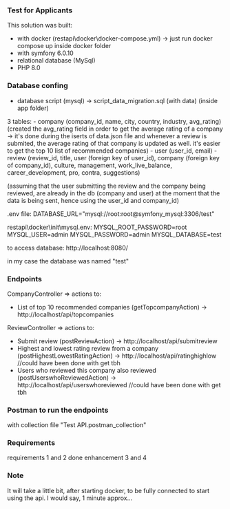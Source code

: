 ### Test for Applicants

This solution was built: 

- with docker (restapi\docker\docker-compose.yml) -> just run docker compose up inside docker folder
- with symfony 6.0.10
- relational database (MySql)
- PHP 8.0 

### Database confing
- database script (mysql) -> script_data_migration.sql (with data) (inside app folder)

3 tables:
	- company (company_id, name, city, country, industry, avg_rating) (created the avg_rating field in order to get the average rating of a company -> it's done during the iserts of data.json file and whenever a review is submited, the average rating of that company is updated as well. it's easier to get the top 10 list of recommended companies)
	- user (user_id, email)
	- review (review_id, title, user (foreign key of user_id), company (foreign key of company_id), culture, management, work_live_balance, career_development, pro, contra, suggestions)
  
 (assuming that the user submitting the review and the company being reviewed, are already in the db (company and user) at the moment that the data is being sent, hence using the user_id and company_id)   

.env file:
DATABASE_URL="mysql://root:root@symfony_mysql:3306/test"

restapi\docker\init\mysql.env:
MYSQL_ROOT_PASSWORD=root
MYSQL_USER=admin
MYSQL_PASSWORD=admin
MYSQL_DATABASE=test

to access database: http://localhost:8080/

in my case the database was named "test"


### Endpoints
CompanyController => actions to:
 - List of top 10 recommended companies (getTopcompanyAction) -> http://localhost/api/topcompanies
 
ReviewController => actions to:
 - Submit review (postReviewAction) -> http://localhost/api/submitreview
 - Highest and lowest rating review from a company (postHighestLowestRatingAction) -> http://localhost/api/ratinghighlow //could have been done with get tbh
 - Users who reviewed this company also reviewed (postUserswhoReviewedAction) -> http://localhost/api/userswhoreviewed //could have been done with get tbh

### Postman to run the endpoints
with collection file "Test API.postman_collection" 

### Requirements
requirements 1 and 2 done
enhancement 3 and 4 

### Note
It will take a little bit, after starting docker, to be fully connected to start using the api. I would say, 1 minute approx...
